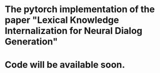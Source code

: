 # The pytorch implementation of the paper "Lexical Knowledge Internalization for Neural Dialog Generation"

# Code will be available soon.

